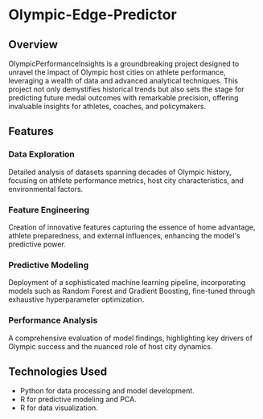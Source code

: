 # Olympic-Edge-Predictor

## Overview
OlympicPerformanceInsights is a groundbreaking project designed to unravel the impact of Olympic host cities on athlete performance, leveraging a wealth of data and advanced analytical techniques. This project not only demystifies historical trends but also sets the stage for predicting future medal outcomes with remarkable precision, offering invaluable insights for athletes, coaches, and policymakers.

## Features
### Data Exploration 
Detailed analysis of datasets spanning decades of Olympic history, focusing on athlete performance metrics, host city characteristics, and environmental factors.
### Feature Engineering
Creation of innovative features capturing the essence of home advantage, athlete preparedness, and external influences, enhancing the model's predictive power.
### Predictive Modeling 
Deployment of a sophisticated machine learning pipeline, incorporating models such as Random Forest and Gradient Boosting, fine-tuned through exhaustive hyperparameter optimization.
### Performance Analysis
A comprehensive evaluation of model findings, highlighting key drivers of Olympic success and the nuanced role of host city dynamics.

## Technologies Used
- Python for data processing and model development.
- R for predictive modeling and PCA.
- R for data visualization.

